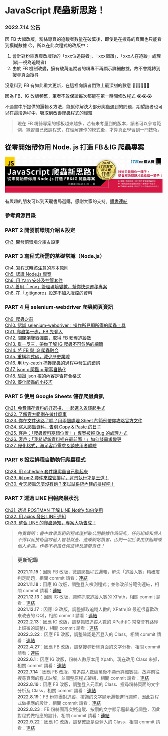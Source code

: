 # JavaScript 爬蟲新思路！

### 2022.7.14 公告

因 FB 大幅改版，粉絲專頁的追蹤者數量在破萬後，即使是在搜尋的頁面也只能看到模糊數據 😢，所以在此次程式的改版中：  

1. 會針對粉絲專頁改版後的「xxx位追蹤者」、「xxx個讚」、「xxx人在追蹤」處理(統一視為追蹤者)  
2. 由於 FB 機制改變，擁有破萬追蹤者的粉專不再顯示詳細數據，故不會跳轉到搜尋頁面搜尋  

沒意料到 FB 有如此重大更新，在這裡向讀者們致上最深刻的歉意 🙇🏻🙇🏻🙇🏻  

因為 FB、IG 改版頻繁，筆者不敢保證每次都能在第一時間修改程式 😭😭😭  

不過書中所提供的邏輯＆方法，能幫你解決大部分爬蟲遇到的問題，期望讀者也可以在這段過程中，吸取到改善爬蟲程式的經驗   

> 現在 FB 粉絲專案的樣板越來越多，若有未考量到的版本，讀者可以參考範例，練習自己微調程式，在理解運作的模式後，才算真正學習到一門技術。

## 從零開始帶你用 Node. js 打造 FB＆IG 爬蟲專案

![image](./img/bar.jpeg)

有興趣的朋友可以到天瓏書局選購，感謝大家的支持。[購書連結](https://www.tenlong.com.tw/products/9789864348008)

### 參考資源目錄

### PART 2 開發前環境介紹＆設定

[Ch3. 開發前環境介紹＆設定](/ch3)

### PART 3 寫程式所需的基礎常識（Node.js）

[Ch4. 寫程式時該注意的基本原則](/ch4)  
[Ch5. 認識 Node.js 專案](/ch5)  
[Ch6. 用 Yarn 安裝及控管套件](/ch6)  
[Ch7. 善用「.env」管理環境變數，幫你快速遷移專案](/ch7)  
[Ch8. 在「.gitignore」設定不加入版控的資料](/ch8)

### PART 4 用 selenium-webdriver 爬蟲網頁資訊

[Ch9. 爬蟲之前](/ch9)  
[Ch10. 認識 selenium-webdriver：操作所見即所得的爬蟲工具](/ch10)  
[Ch11. 爬蟲第一步，FB 先登入](/ch11)  
[Ch12. 關閉瀏覽器彈窗，取得 FB 粉專追蹤數](/ch12)  
[Ch13. 舉一反三，帶你了解 IG 爬蟲不可忽略的細節](/ch13)  
[Ch14. 將 FB 與 IG 爬蟲融合](/ch14)  
[Ch15. 重構程式碼，減少歷史業障](/ch15)  
[Ch16. 用 try-catch 捕獲爬蟲的過程中發生的錯誤](/ch16)  
[Ch17. json x 爬蟲 = 瑣事自動化](/ch17)  
[Ch18. 驗證 json 檔的內容是否符合格式](/ch18)  
[Ch19. 優化爬蟲的小技巧](/ch19)

### PART 5 使用 Google Sheets 儲存爬蟲資訊

[Ch21. 免費儲存資料的好選擇，一起進入省錢起手式](/ch21)  
[Ch22. 了解官方範例在做什麼事](/ch22)  
[Ch23. 你在文件迷路了嗎？用兩個處理 Sheet 的範例帶你攻略官方文件](/ch23)  
[Ch24. 寫入爬蟲資料，告別 Copy & Paste 的日子](/ch24)  
[Ch25. 客戶：「爬蟲資料塞錯位置！」專案被報 Bug 的處理方式](/ch25)  
[Ch26. 客戶：「我希望新資料插在最前面！」如何談需求變更](/ch26)  
[Ch27. 優化格式，滿足客戶需求＆談使用者體驗](/ch27)

### PART 6 設定排程自動執行爬蟲程式

[Ch28. 用 schedule 套件讓爬蟲自己動起來](/ch28)  
[Ch29. 用 pm2 套件來控管排程，背景執行才是王道！](/ch29)  
[Ch30. 今天爬蟲怎麼沒有跑？來試試系統內建的排程吧！](/ch30)

### PART 7 透過 LINE 回報爬蟲狀況

[Ch31. 透過 POSTMAN 了解 LINE Notify 如何使用](/ch31)  
[Ch32. 用 axios 發出 LINE 通知](/ch32)  
[Ch33. 整合 LINE 的爬蟲通知，專案大功告成！](/ch33)

> _免責聲明：書中教學與範例程式僅抓取公開數據作爲研究，任何組織和個人不得以此技術盜取他人智慧財產、造成網站損害，否則一切后果由該組織或個人承擔。作者不承擔任何法律及連帶責任！_

> ### 更新紀錄
>
> **2021.11.15**：因應 FB 改版，微調爬蟲程式邏輯，解決「追蹤人數」精確度判定問題，相關 commit 請看：[連結](https://github.com/dean9703111/social_crawler/commit/6de0cc0d598c8b4cf8d2d7db5a4f7a6fcd579677)  
> **2021.11.18**：因應 IG 改版，調整登入檢測程式；並修改部分範例連結，相關 commit 請看：[連結](https://github.com/dean9703111/social_crawler/commit/fe7118dceb474150a93320d7db82b7edcbdd5b87)  
> **2021.12.13**：因應 IG 改版，調整抓取追蹤人數的 XPath，相關 commit 請看：[連結](https://github.com/dean9703111/social_crawler/commit/854245776e6631f27fd8957be8df891791d6d3c0)  
> **2021.12.17**：因應 IG 改版，調整抓取追蹤人數的 XPath(IG 最近很喜歡改來改去的 QQ)，相關 commit 請看：[連結](https://github.com/dean9703111/social_crawler/commit/7836528ae38606af2edb05bfc1fec101f705e127)  
> **2022.2.13**：因應 IG 改版，調整抓取追蹤人數的 XPath(IG 常常會有路徑上細微的調整)，相關 commit 請看：[連結](https://github.com/dean9703111/social_crawler/commit/1736b56e3a3fb341c6f3d37b8b88b801c545d8da)  
> **2022.3.22**：因應 FB 改版，調整確認是否登入的 Class，相關 commit 請看：[連結](https://github.com/dean9703111/social_crawler/commit/0583009d8aa24613e7a409d7ba51daeab11f7968)  
> **2022.4.27**：因應 FB 改版，調整搜尋粉絲頁面的文字分析，相關 commit 請看：[連結](https://github.com/dean9703111/social_crawler/commit/199ec02b328a8731e400bc18baded1270ab45965)  
> **2022.6.1**：因應 IG 改版，粉絲人數原本用 Xpath，現在改用 Class 來抓，相關 commit 請看：[連結](https://github.com/dean9703111/social_crawler/commit/630a00b6f1b1a2cdb5f9fb46ad30aaf36ea5f1c6)  
> **2022.7.14**：因應 FB 改版，當追蹤人數破萬後不顯示詳細數據，故將前往搜尋頁面的程式註解，並調整原程式架構，相關 commit 請看：[連結](https://github.com/dean9703111/social_crawler/commit/5f0ddfb58102958c9b918ad77feb9cc81af50310)  
> **2022.8.19**：因應 FB 改版，調整登入元素的 Class、搜尋粉絲頁面的文字分析及 Class，相關 commit 請看：[連結](https://github.com/dean9703111/social_crawler/commit/57adff57888cd934b54f94a0cbf1981bf2bb32f6)  
> **2022.8.19**：FB 粉絲團對追蹤、按讚的文字顯示邏輯進行調整，因此對程式做相應的設計，相關 commit 請看：[連結](https://github.com/dean9703111/social_crawler/commit/523d35ec22ef0b98c19f1224495a8ddd8481628d)  
> **2022.8.23**：FB 粉絲團再次對追蹤、按讚的文字顯示邏輯進行調整，因此對程式做相應的設計，相關 commit 請看：[連結](https://github.com/dean9703111/social_crawler/commit/2971463a8818c4e1591312772810d4bc6a471846)  
> **2022.9.22**：因應 IG 改版，調整確認是否登入的 Class，相關 commit 請看：[連結](https://github.com/dean9703111/social_crawler/commit/34a962506fc2a5d24d95fbbe7b410d8280d5c498)  